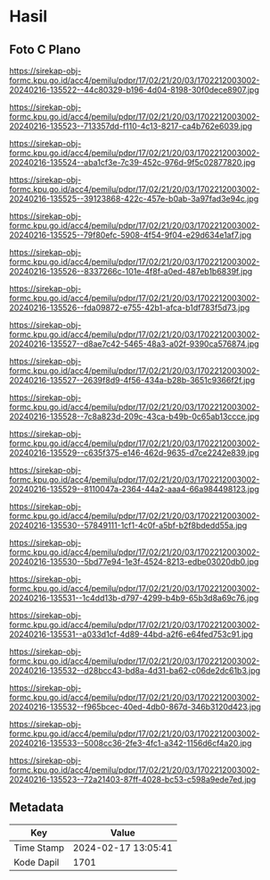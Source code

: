 # Hasil

## Foto C Plano

https://sirekap-obj-formc.kpu.go.id/acc4/pemilu/pdpr/17/02/21/20/03/1702212003002-20240216-135522--44c80329-b196-4d04-8198-30f0dece8907.jpg

https://sirekap-obj-formc.kpu.go.id/acc4/pemilu/pdpr/17/02/21/20/03/1702212003002-20240216-135523--713357dd-f110-4c13-8217-ca4b762e6039.jpg

https://sirekap-obj-formc.kpu.go.id/acc4/pemilu/pdpr/17/02/21/20/03/1702212003002-20240216-135524--aba1cf3e-7c39-452c-976d-9f5c02877820.jpg

https://sirekap-obj-formc.kpu.go.id/acc4/pemilu/pdpr/17/02/21/20/03/1702212003002-20240216-135525--39123868-422c-457e-b0ab-3a97fad3e94c.jpg

https://sirekap-obj-formc.kpu.go.id/acc4/pemilu/pdpr/17/02/21/20/03/1702212003002-20240216-135525--79f80efc-5908-4f54-9f04-e29d634e1af7.jpg

https://sirekap-obj-formc.kpu.go.id/acc4/pemilu/pdpr/17/02/21/20/03/1702212003002-20240216-135526--8337266c-101e-4f8f-a0ed-487eb1b6839f.jpg

https://sirekap-obj-formc.kpu.go.id/acc4/pemilu/pdpr/17/02/21/20/03/1702212003002-20240216-135526--fda09872-e755-42b1-afca-b1df783f5d73.jpg

https://sirekap-obj-formc.kpu.go.id/acc4/pemilu/pdpr/17/02/21/20/03/1702212003002-20240216-135527--d8ae7c42-5465-48a3-a02f-9390ca576874.jpg

https://sirekap-obj-formc.kpu.go.id/acc4/pemilu/pdpr/17/02/21/20/03/1702212003002-20240216-135527--2639f8d9-4f56-434a-b28b-3651c9366f2f.jpg

https://sirekap-obj-formc.kpu.go.id/acc4/pemilu/pdpr/17/02/21/20/03/1702212003002-20240216-135528--7c8a823d-209c-43ca-b49b-0c65ab13ccce.jpg

https://sirekap-obj-formc.kpu.go.id/acc4/pemilu/pdpr/17/02/21/20/03/1702212003002-20240216-135529--c635f375-e146-462d-9635-d7ce2242e839.jpg

https://sirekap-obj-formc.kpu.go.id/acc4/pemilu/pdpr/17/02/21/20/03/1702212003002-20240216-135529--8110047a-2364-44a2-aaa4-66a984498123.jpg

https://sirekap-obj-formc.kpu.go.id/acc4/pemilu/pdpr/17/02/21/20/03/1702212003002-20240216-135530--57849111-1cf1-4c0f-a5bf-b2f8bdedd55a.jpg

https://sirekap-obj-formc.kpu.go.id/acc4/pemilu/pdpr/17/02/21/20/03/1702212003002-20240216-135530--5bd77e94-1e3f-4524-8213-edbe03020db0.jpg

https://sirekap-obj-formc.kpu.go.id/acc4/pemilu/pdpr/17/02/21/20/03/1702212003002-20240216-135531--1c4dd13b-d797-4299-b4b9-65b3d8a69c76.jpg

https://sirekap-obj-formc.kpu.go.id/acc4/pemilu/pdpr/17/02/21/20/03/1702212003002-20240216-135531--a033d1cf-4d89-44bd-a2f6-e64fed753c91.jpg

https://sirekap-obj-formc.kpu.go.id/acc4/pemilu/pdpr/17/02/21/20/03/1702212003002-20240216-135532--d28bcc43-bd8a-4d31-ba62-c06de2dc61b3.jpg

https://sirekap-obj-formc.kpu.go.id/acc4/pemilu/pdpr/17/02/21/20/03/1702212003002-20240216-135532--f965bcec-40ed-4db0-867d-346b3120d423.jpg

https://sirekap-obj-formc.kpu.go.id/acc4/pemilu/pdpr/17/02/21/20/03/1702212003002-20240216-135533--5008cc36-2fe3-4fc1-a342-1156d6cf4a20.jpg

https://sirekap-obj-formc.kpu.go.id/acc4/pemilu/pdpr/17/02/21/20/03/1702212003002-20240216-135523--72a21403-87ff-4028-bc53-c598a9ede7ed.jpg


## Metadata

| Key        | Value               |
| ---------- | ------------------- |
| Time Stamp | 2024-02-17 13:05:41 |
| Kode Dapil | 1701                |



